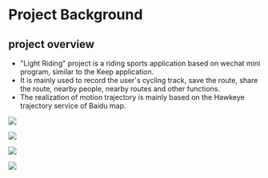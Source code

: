 # Project Background

## project overview
- "Light Riding" project is a riding sports application based on wechat mini program, similar to the Keep application.
- It is mainly used to record the user's cycling track, save the route, share the route, nearby people, nearby routes and other functions.
- The realization of motion trajectory is mainly based on the Hawkeye trajectory service of Baidu map.

![](/resources/app界面1.png)

![](/resources/app界面2.png)

![](/resources/app界面3.png)

![](/resources/app界面4.png)
